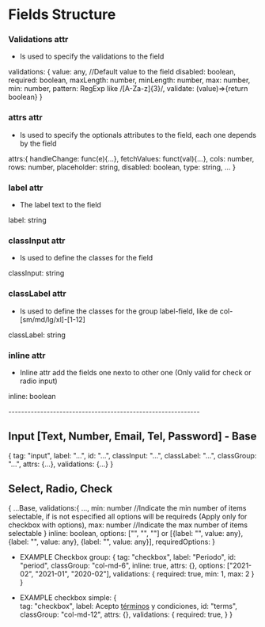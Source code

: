 # Fields Structure

### Validations attr
- Is used to specify the validations to the field

validations: {
    value: any, //Default value to the field
    disabled: boolean,
    required: boolean,
    maxLength: number,
    minLength: number, 
    max: number, 
    min: number,
    pattern: RegExp like /[A-Za-z]{3}/,
    validate: (value)=>{return boolean}
}


### attrs attr
- Is used to specify the optionals attributes to the field, each one depends by the field

attrs:{
    handleChange: func(e){...},
    fetchValues: funct(val){...},
    cols: number,
    rows: number, 
    placeholder: string, 
    disabled: boolean, 
    type: string,
    ...
}


### label attr
- The label text to the field

label: string


### classInput attr
- Is used to define the classes for the field

classInput: string


### classLabel attr
- Is used to define the classes for the group label-field, like de col-[sm/md/lg/xl]-[1-12] 

classLabel: string


### inline attr
- Inline attr add the fields one nexto to other one (Only valid for check or radio input)

inline: boolean

*------------------------------------------------------------*


## Input [Text, Number, Email, Tel, Password] - Base
{ tag: "input",
    label: "...",
    id: "...",
    classInput: "...",
    classLabel: "...",
    classGroup: "...",
    attrs: {...},
    validations: {...}
}

## Select, Radio, Check
{ ...Base,
    validations:{ ...,
        min: number //Indicate the min number of items selectable, if is not especified all options will be requireds (Apply only for checkbox with options),
        max: number //Indicate the max number of items selectable
    }
    inline: boolean, 
    options: ["", "", ""] or [{label: "", value: any}, {label: "", value: any}, {label: "", value: any}],
    requiredOptions:
}

* EXAMPLE Checkbox group: 
    {
        tag: "checkbox",
        label: "Periodo",
        id: "period",
        classGroup: "col-md-6",
        inline: true,
        attrs: {},
        options: ["2021-02", "2021-01", "2020-02"],
        validations: {
            required: true,
            min: 1,
            max: 2
        }
    }

* EXAMPLE checkbox simple:
    {  
        tag: "checkbox",
        label: <span>Acepto <a href="/#">términos</a> y condiciones</span>,
        id: "terms",
        classGroup: "col-md-12",
        attrs: {},
        validations: {
            required: true,
        }
    }